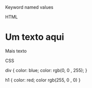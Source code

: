 Keyword named values

HTML

<div>
    <h1>Um texto aqui</h1>
    <p>Mais texto</p>
</div>

CSS

div {
    color: blue;
    color: rgb(0, 0 , 255);
}

h1 {
    color: red;
    color rgb(255, 0 , 0)
}